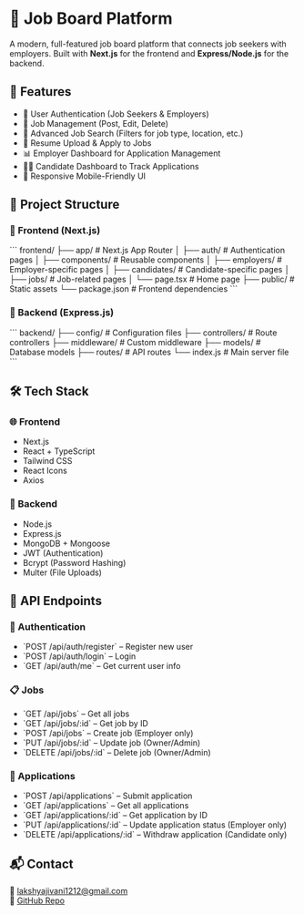 # 💼 Job Board Platform

A modern, full-featured job board platform that connects job seekers with employers. Built with **Next.js** for the frontend and **Express/Node.js** for the backend.

## 🚀 Features

- 🔐 User Authentication (Job Seekers & Employers)
- 📝 Job Management (Post, Edit, Delete)
- 🔎 Advanced Job Search (Filters for job type, location, etc.)
- 📄 Resume Upload & Apply to Jobs
- 📊 Employer Dashboard for Application Management
- 🧑‍💼 Candidate Dashboard to Track Applications
- 📱 Responsive Mobile-Friendly UI

## 🧭 Project Structure

### 🔷 Frontend (Next.js)

\`\`\`
frontend/
├── app/                    # Next.js App Router
│   ├── auth/               # Authentication pages
│   ├── components/         # Reusable components
│   ├── employers/          # Employer-specific pages
│   ├── candidates/         # Candidate-specific pages
│   ├── jobs/               # Job-related pages
│   └── page.tsx            # Home page
├── public/                 # Static assets
└── package.json            # Frontend dependencies
\`\`\`

### 🔶 Backend (Express.js)

\`\`\`
backend/
├── config/                 # Configuration files
├── controllers/            # Route controllers
├── middleware/             # Custom middleware
├── models/                 # Database models
├── routes/                 # API routes
└── index.js                # Main server file
\`\`\`

## 🛠️ Tech Stack

### 🌐 Frontend
- Next.js
- React + TypeScript
- Tailwind CSS
- React Icons
- Axios

### 🔧 Backend
- Node.js
- Express.js
- MongoDB + Mongoose
- JWT (Authentication)
- Bcrypt (Password Hashing)
- Multer (File Uploads)

## 🔌 API Endpoints

### 🔐 Authentication
- \`POST /api/auth/register\` – Register new user  
- \`POST /api/auth/login\` – Login  
- \`GET /api/auth/me\` – Get current user info  

### 📋 Jobs
- \`GET /api/jobs\` – Get all jobs  
- \`GET /api/jobs/:id\` – Get job by ID  
- \`POST /api/jobs\` – Create job (Employer only)  
- \`PUT /api/jobs/:id\` – Update job (Owner/Admin)  
- \`DELETE /api/jobs/:id\` – Delete job (Owner/Admin)  

### 📄 Applications
- \`POST /api/applications\` – Submit application  
- \`GET /api/applications\` – Get all applications  
- \`GET /api/applications/:id\` – Get application by ID  
- \`PUT /api/applications/:id\` – Update application status (Employer only)  
- \`DELETE /api/applications/:id\` – Withdraw application (Candidate only)

## 📬 Contact

📧 lakshyajivani1212@gmail.com  
🔗 [GitHub Repo](https://github.com/jivanilakshya/job-board)
